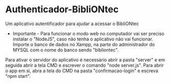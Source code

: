 # Authenticador-BibliONtec
Um aplicativo autentificador para ajudar a acessar o BibliONtec

- Importante -
  Para funcionar o modo web no computador vai ser preciso instalar o "NodeJS", caso não tenha o aplicativo não vai funcionar.
  Importe o banco de dados no Xampp, na parte do administrador do MYSQL com o nome do banco sendo "bibliontec".

 Para ativar o servidor do aplicativo é necessário abrir a pasta "server" e em seguida abrir a tela CMD e escrever o comando "node server.js". Para abrir o app em si, abra a tela do CMD na pasta "confirmacao-login" e escreva "npm start".
